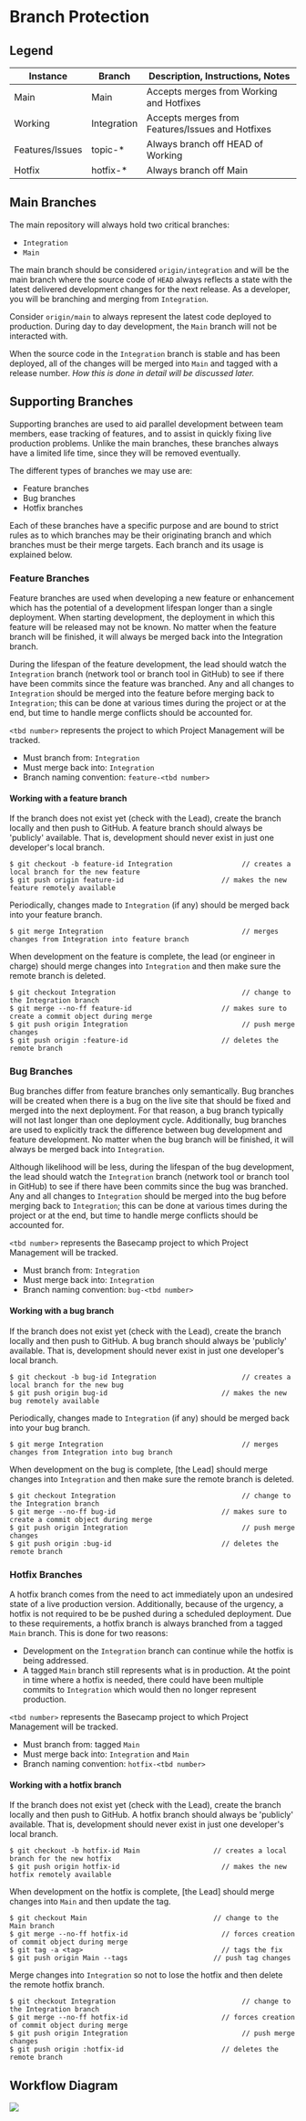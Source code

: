 # Branch Protection

## Legend

<table>
  <thead>
    <tr>
      <th>Instance</th>
      <th>Branch</th>
      <th>Description, Instructions, Notes</th>
    </tr>
  </thead>
  <tbody>
    <tr>
      <td>Main</td>
      <td>Main</td>
      <td>Accepts merges from Working and Hotfixes</td>
    </tr>
    <tr>
      <td>Working</td>
      <td>Integration</td>
      <td>Accepts merges from Features/Issues and Hotfixes</td>
    </tr>
    <tr>
      <td>Features/Issues</td>
      <td>topic-*</td>
      <td>Always branch off HEAD of Working</td>
    </tr>
    <tr>
      <td>Hotfix</td>
      <td>hotfix-*</td>
      <td>Always branch off Main</td>
    </tr>
  </tbody>
</table>

## Main Branches

The main repository will always hold two critical branches:

* `Integration`
* `Main`

The main branch should be considered `origin/integration` and will be the main branch where the source code of `HEAD` always reflects a state with the latest delivered development changes for the next release. As a developer, you will be branching and merging from `Integration`.

Consider `origin/main` to always represent the latest code deployed to production. During day to day development, the `Main` branch will not be interacted with.

When the source code in the `Integration` branch is stable and has been deployed, all of the changes will be merged into `Main` and tagged with a release number. *How this is done in detail will be discussed later.*

## Supporting Branches

Supporting branches are used to aid parallel development between team members, ease tracking of features, and to assist in quickly fixing live production problems. Unlike the main branches, these branches always have a limited life time, since they will be removed eventually.

The different types of branches we may use are:

* Feature branches
* Bug branches
* Hotfix branches

Each of these branches have a specific purpose and are bound to strict rules as to which branches may be their originating branch and which branches must be their merge targets. Each branch and its usage is explained below.

### Feature Branches

Feature branches are used when developing a new feature or enhancement which has the potential of a development lifespan longer than a single deployment. When starting development, the deployment in which this feature will be released may not be known. No matter when the feature branch will be finished, it will always be merged back into the Integration branch.

During the lifespan of the feature development, the lead should watch the `Integration` branch (network tool or branch tool in GitHub) to see if there have been commits since the feature was branched. Any and all changes to `Integration` should be merged into the feature before merging back to `Integration`; this can be done at various times during the project or at the end, but time to handle merge conflicts should be accounted for.

`<tbd number>` represents the project to which Project Management will be tracked.

* Must branch from: `Integration`
* Must merge back into: `Integration`
* Branch naming convention: `feature-<tbd number>`

#### Working with a feature branch

If the branch does not exist yet (check with the Lead), create the branch locally and then push to GitHub. A feature branch should always be 'publicly' available. That is, development should never exist in just one developer's local branch.

```
$ git checkout -b feature-id Integration                 // creates a local branch for the new feature
$ git push origin feature-id                        // makes the new feature remotely available
```

Periodically, changes made to `Integration` (if any) should be merged back into your feature branch.

```
$ git merge Integration                                  // merges changes from Integration into feature branch
```

When development on the feature is complete, the lead (or engineer in charge) should merge changes into `Integration` and then make sure the remote branch is deleted.

```
$ git checkout Integration                               // change to the Integration branch
$ git merge --no-ff feature-id                      // makes sure to create a commit object during merge
$ git push origin Integration                            // push merge changes
$ git push origin :feature-id                       // deletes the remote branch
```

### Bug Branches

Bug branches differ from feature branches only semantically. Bug branches will be created when there is a bug on the live site that should be fixed and merged into the next deployment. For that reason, a bug branch typically will not last longer than one deployment cycle. Additionally, bug branches are used to explicitly track the difference between bug development and feature development. No matter when the bug branch will be finished, it will always be merged back into `Integration`.

Although likelihood will be less, during the lifespan of the bug development, the lead should watch the `Integration` branch (network tool or branch tool in GitHub) to see if there have been commits since the bug was branched. Any and all changes to `Integration` should be merged into the bug before merging back to `Integration`; this can be done at various times during the project or at the end, but time to handle merge conflicts should be accounted for.

`<tbd number>` represents the Basecamp project to which Project Management will be tracked.

* Must branch from: `Integration`
* Must merge back into: `Integration`
* Branch naming convention: `bug-<tbd number>`

#### Working with a bug branch

If the branch does not exist yet (check with the Lead), create the branch locally and then push to GitHub. A bug branch should always be 'publicly' available. That is, development should never exist in just one developer's local branch.

```
$ git checkout -b bug-id Integration                     // creates a local branch for the new bug
$ git push origin bug-id                            // makes the new bug remotely available
```

Periodically, changes made to `Integration` (if any) should be merged back into your bug branch.

```
$ git merge Integration                                  // merges changes from Integration into bug branch
```

When development on the bug is complete, [the Lead] should merge changes into `Integration` and then make sure the remote branch is deleted.

```
$ git checkout Integration                               // change to the Integration branch
$ git merge --no-ff bug-id                          // makes sure to create a commit object during merge
$ git push origin Integration                            // push merge changes
$ git push origin :bug-id                           // deletes the remote branch
```

### Hotfix Branches

A hotfix branch comes from the need to act immediately upon an undesired state of a live production version. Additionally, because of the urgency, a hotfix is not required to be be pushed during a scheduled deployment. Due to these requirements, a hotfix branch is always branched from a tagged `Main` branch. This is done for two reasons:

* Development on the `Integration` branch can continue while the hotfix is being addressed.
* A tagged `Main` branch still represents what is in production. At the point in time where a hotfix is needed, there could have been multiple commits to `Integration` which would then no longer represent production.

`<tbd number>` represents the Basecamp project to which Project Management will be tracked.

* Must branch from: tagged `Main`
* Must merge back into: `Integration` and `Main`
* Branch naming convention: `hotfix-<tbd number>`

#### Working with a hotfix branch

If the branch does not exist yet (check with the Lead), create the branch locally and then push to GitHub. A hotfix branch should always be 'publicly' available. That is, development should never exist in just one developer's local branch.

```
$ git checkout -b hotfix-id Main                  // creates a local branch for the new hotfix
$ git push origin hotfix-id                         // makes the new hotfix remotely available
```

When development on the hotfix is complete, [the Lead] should merge changes into `Main` and then update the tag.

```
$ git checkout Main                               // change to the Main branch
$ git merge --no-ff hotfix-id                       // forces creation of commit object during merge
$ git tag -a <tag>                                  // tags the fix
$ git push origin Main --tags                     // push tag changes
```

Merge changes into `Integration` so not to lose the hotfix and then delete the remote hotfix branch.

```
$ git checkout Integration                               // change to the Integration branch
$ git merge --no-ff hotfix-id                       // forces creation of commit object during merge
$ git push origin Integration                            // push merge changes
$ git push origin :hotfix-id                        // deletes the remote branch
```

## Workflow Diagram

<img src='./Workflow.png'>
